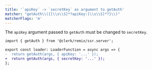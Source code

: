 ```yaml
---
title: '`apiKey` -> `secretKey` as argument to getAuth'
matcher: "getAuth\\({[\\s\\S]*?apiKey:[\\s\\S]*?}\\)"
matcherFlags: 'm'
---
```


The `apiKey` argument passed to `getAuth` must be changed to `secretKey`.

```diff
import { getAuth } from '@clerk/remix/ssr.server';

export const loader: LoaderFunction = async args => {
-  return getAuth(args, { apiKey: '...' });
+  return getAuth(args, { secretKey: '...' });
};
```
